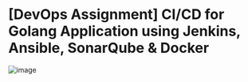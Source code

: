 # [DevOps Assignment] CI/CD for Golang Application using Jenkins, Ansible, SonarQube & Docker
![image](https://github.com/vaibhavmalhotra002/Hello-Webapp/assets/76607940/fbf6f4a3-947c-4baf-b0f2-4e9c473c5944)
